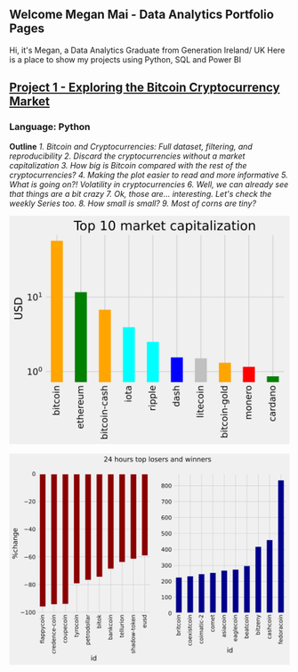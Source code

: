 
## Welcome Megan Mai - Data Analytics Portfolio Pages
Hi, it's Megan, a Data Analytics Graduate from Generation Ireland/ UK
Here is a place to show my projects using Python, SQL and Power BI

## [Project 1 - Exploring the Bitcoin Cryptocurrency Market](https://app.datacamp.com/workspace/w/d0972485-378c-4ed4-ae66-8032d84d8248)
### Language: Python ###

**Outline**
       *1. Bitcoin and Cryptocurrencies: Full dataset, filtering, and reproducibility*
       *2. Discard the cryptocurrencies without a market capitalization*
       *3. How big is Bitcoin compared with the rest of the cryptocurrencies?*
       *4. Making the plot easier to read and more informative*
       *5. What is going on?! Volatility in cryptocurrencies*
       *6. Well, we can already see that things are a bit crazy*
       *7. Ok, those are... interesting. Let's check the weekly Series too.*
       *8. How small is small?*
       *9. Most of corns are tiny?*

![](images/Image-top%2010.svg)

![](images/Image-winner%20and%20loser.svg)
